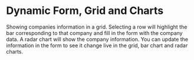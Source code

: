 # Dynamic Form, Grid and Charts #

Showing companies information in a grid. Selecting a row will highlight the bar corresponding to that company and fill in the form with the company data. A radar chart will show the company information. You can update the information in the form to see it change live in the grid, bar chart and radar charts.
